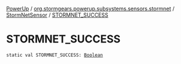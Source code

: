[PowerUp](../../index.md) / [org.stormgears.powerup.subsystems.sensors.stormnet](../index.md) / [StormNetSensor](index.md) / [STORMNET_SUCCESS](./-s-t-o-r-m-n-e-t_-s-u-c-c-e-s-s.md)

# STORMNET_SUCCESS

`static val STORMNET_SUCCESS: `[`Boolean`](https://kotlinlang.org/api/latest/jvm/stdlib/kotlin/-boolean/index.html)